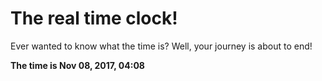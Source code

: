 # The real time clock!

Ever wanted to know what the time is? Well, your journey is about to end!

**The time is Nov 08, 2017, 04:08**